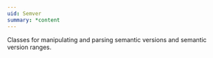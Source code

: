 ```yaml
---
uid: Semver
summary: *content
---
```

Classes for manipulating and parsing semantic versions and semantic version ranges.
